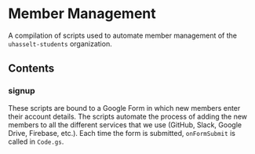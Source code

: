 # Member Management
A compilation of scripts used to automate member management of the `uhasselt-students` organization.


## Contents

### signup
These scripts are bound to a Google Form in which new members enter their account details. The scripts automate the process of adding the new members to all the different services that we use (GitHub, Slack, Google Drive, Firebase, etc.). Each time the form is submitted, `onFormSubmit` is called in `Code.gs`.
